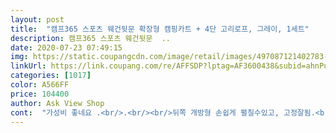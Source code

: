 ```yaml
---
layout: post 
title:  "캠프365 스포츠 웨건뒷문 확장형 캠핑카트 + 4단 고리로프, 그레이, 1세트" 
description: 캠프365 스포츠 웨건뒷문  ..
date: 2020-07-23 07:49:15 
img: https://static.coupangcdn.com/image/retail/images/497087121402783-5a041683-f496-45ae-8195-8aac74c5f251.jpg 
linkUrl: https://link.coupang.com/re/AFFSDP?lptag=AF3600438&subid=ahnPublicAsk&pageKey=1409565981&itemId=2445899726&vendorItemId=70439615957&traceid=V0-113-4088a6e3fc43fb96 
categories: [1017] 
color: A566FF 
price: 104400 
author: Ask View Shop 
cont:  "가성비 좋네요 .<br/>.<br/><br/>뒤쪽 개방형 손쉽게 펼칠수있고, 고정잘됨.<br/><br/>뒷문도 열려서 더더더욱 좋고<br/>많이적재.<br/><br/>바퀴 잘굴러감.<br/><br/>사용후기.<br/><br/>손잡이 개편함.<br/><br/>아직 사용전이지만 튼튼해 보이고 접는것도 편해요.<br/> 손잡이 부분 길이 조절도 되니까 편리해 보이네요<br/>아픈 중형견  산책용으로 구매했어요.<br/> 가능한 구경하기 편하고 냄새도 잘 맡게 해주고 싶어서 뒷부분이 열리는걸 찾았는데 다행히 이 상품이 있네요.<br/><br/>앞 바퀴에 장금장치도 되어 잇구요 ㅎ<br/>엘베 탈때부터 쉰났음.<br/><br/>원래 안되는건지 잘 모르겠지만 아쉬움.<br/><br/>이동이 용이 합니다<br/>이젠 하나씩 왓다갓다  할 필요 없이 .<br/>.<br/><br/>잘 사용하겠습니다.<br/> 많이 파세요<br/>접엇을때 자리도 차지 않할것 같아요... <br/><br/>짱튼튼.<br/><br/>캠프365 스포츠 웨건뒷문 확장형<br/>캠핑갈때 짐 마구마구 싣고<br/>캠핑갔는데 다들 처다봄.<br/> 부럽나봄.<br/>ㅋㅋ<br/>캠핑카트 + 4단 고리로프까지 있는 걸로 구입<br/>커버도, 찍찍이도 튼튼해서 일단 만족.<br/>ㅎ<br/>튼튼하고, 좋은듯 하네요.<br/><br/>펼칠때 끝까지 평평하게 안되어서 세게 하려다 혹시 부러질까봐 일단 놔둠.<br/><br/>하나하나 안옮겨도 되고 완전좋음.<br/><br/>후기도 좋운것  같아 구입<br/>" 
---
```

